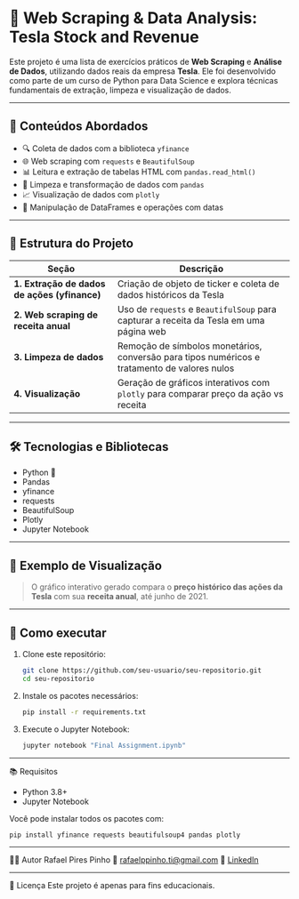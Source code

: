 # 🚀 Web Scraping & Data Analysis: Tesla Stock and Revenue

Este projeto é uma lista de exercícios práticos de **Web Scraping** e **Análise de Dados**, utilizando dados reais da empresa **Tesla**. Ele foi desenvolvido como parte de um curso de Python para Data Science e explora técnicas fundamentais de extração, limpeza e visualização de dados.

---

## 🧠 Conteúdos Abordados

- 🔍 Coleta de dados com a biblioteca `yfinance`
- 🌐 Web scraping com `requests` e `BeautifulSoup`
- 📊 Leitura e extração de tabelas HTML com `pandas.read_html()`
- 🧼 Limpeza e transformação de dados com `pandas`
- 📈 Visualização de dados com `plotly`
- 📂 Manipulação de DataFrames e operações com datas

---

## 📌 Estrutura do Projeto

| Seção | Descrição |
|-------|-----------|
| **1. Extração de dados de ações (yfinance)** | Criação de objeto de ticker e coleta de dados históricos da Tesla |
| **2. Web scraping de receita anual** | Uso de `requests` e `BeautifulSoup` para capturar a receita da Tesla em uma página web |
| **3. Limpeza de dados** | Remoção de símbolos monetários, conversão para tipos numéricos e tratamento de valores nulos |
| **4. Visualização** | Geração de gráficos interativos com `plotly` para comparar preço da ação vs receita |

---

## 🛠️ Tecnologias e Bibliotecas

- Python 🐍
- Pandas
- yfinance
- requests
- BeautifulSoup
- Plotly
- Jupyter Notebook

---

## 📸 Exemplo de Visualização

> O gráfico interativo gerado compara o **preço histórico das ações da Tesla** com sua **receita anual**, até junho de 2021.

---

## 📁 Como executar

1. Clone este repositório:
   ```bash
   git clone https://github.com/seu-usuario/seu-repositorio.git
   cd seu-repositorio
   ```
2. Instale os pacotes necessários:
   ```bash
   pip install -r requirements.txt
   ```
3. Execute o Jupyter Notebook:
   ```bash
   jupyter notebook "Final Assignment.ipynb"
   ```
---

📚 Requisitos
- Python 3.8+
- Jupyter Notebook

Você pode instalar todos os pacotes com:
```bash
pip install yfinance requests beautifulsoup4 pandas plotly
```    
---

👨‍💻 Autor
Rafael Pires Pinho
📧 rafaelppinho.ti@gmail.com
📎 <a href ="www.linkedin.com/in/rafaelppinho">LinkedIn</a>

---

📝 Licença
Este projeto é apenas para fins educacionais.
